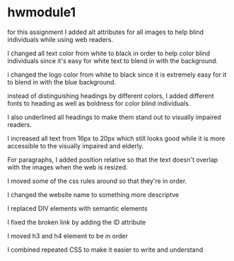 # hwmodule1
for this assignment I added alt attributes for all images to help blind individuals while using web readers.

I changed all text color from white to black in order to help color blind individuals since it's easy for white text to blend in with the background.

i changed the logo color from white to black since it is extremely easy for it to blend in with the blue background.

instead of distinguishing headings by different colors, I added different fonts to heading as well as boldness for color blind individuals.

I also underlined all headings to make them stand out to visually impaired readers.

I increased all text from 16px to 20px which still looks good while it is more accessible to the visually impaired and elderly.

For paragraphs, I added position relative so that the text doesn't overlap with the images when the web is resized.

I moved some of the css rules around so that they're in order.

I changed the website name to something more descriptve

I replaced DIV elements with semantic elements

I fixed the broken link by adding the ID attribute

I moved h3 and h4 element to be in order

I combined repeated CSS to make it easier to write and understand 

